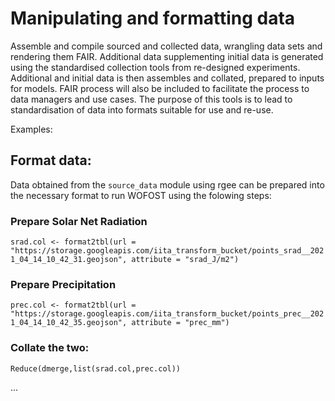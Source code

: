 # Manipulating and formatting data

Assemble and compile sourced and collected data, wrangling data sets and rendering them FAIR. Additional data supplementing initial data is generated using the standardised collection tools from re-designed experiments. Additional and initial data is then assembles and collated, prepared to inputs for models. FAIR process will also be included to facilitate the process to data managers and use cases. The purpose of this tools is to lead to standardisation of data into formats suitable for use and re-use.

Examples:
## Format data:
Data obtained from the ``source_data`` module using rgee can be prepared into the necessary format to run WOFOST using the folowing steps:
### Prepare Solar Net Radiation
``srad.col <- format2tbl(url = "https://storage.googleapis.com/iita_transform_bucket/points_srad__2021_04_14_10_42_31.geojson", attribute = "srad_J/m2")``
### Prepare Precipitation
``prec.col <- format2tbl(url = "https://storage.googleapis.com/iita_transform_bucket/points_prec__2021_04_14_10_42_35.geojson", attribute = "prec_mm")``
### Collate the two:
``Reduce(dmerge,list(srad.col,prec.col))``

...